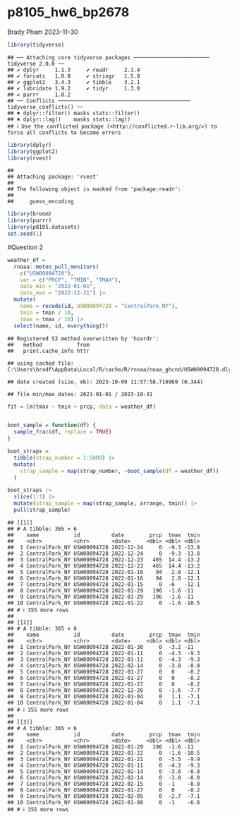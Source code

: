 p8105_hw6_bp2678
================
Brady Pham
2023-11-30

``` r
library(tidyverse)
```

    ## ── Attaching core tidyverse packages ──────────────────────── tidyverse 2.0.0 ──
    ## ✔ dplyr     1.1.3     ✔ readr     2.1.4
    ## ✔ forcats   1.0.0     ✔ stringr   1.5.0
    ## ✔ ggplot2   3.4.3     ✔ tibble    3.2.1
    ## ✔ lubridate 1.9.2     ✔ tidyr     1.3.0
    ## ✔ purrr     1.0.2     
    ## ── Conflicts ────────────────────────────────────────── tidyverse_conflicts() ──
    ## ✖ dplyr::filter() masks stats::filter()
    ## ✖ dplyr::lag()    masks stats::lag()
    ## ℹ Use the conflicted package (<http://conflicted.r-lib.org/>) to force all conflicts to become errors

``` r
library(dplyr)
library(ggplot2)
library(rvest)
```

    ## 
    ## Attaching package: 'rvest'
    ## 
    ## The following object is masked from 'package:readr':
    ## 
    ##     guess_encoding

``` r
library(broom)
library(purrr)
library(p8105.datasets)
set.seed(1)
```

\#Question 2

``` r
weather_df = 
  rnoaa::meteo_pull_monitors(
    c("USW00094728"),
    var = c("PRCP", "TMIN", "TMAX"), 
    date_min = "2022-01-01",
    date_max = "2022-12-31") |>
  mutate(
    name = recode(id, USW00094728 = "CentralPark_NY"),
    tmin = tmin / 10,
    tmax = tmax / 10) |>
  select(name, id, everything())
```

    ## Registered S3 method overwritten by 'hoardr':
    ##   method           from
    ##   print.cache_info httr

    ## using cached file: C:\Users\bradf\AppData\Local/R/cache/R/rnoaa/noaa_ghcnd/USW00094728.dly

    ## date created (size, mb): 2023-10-09 11:57:58.716969 (0.344)

    ## file min/max dates: 2021-01-01 / 2023-10-31

``` r
fit = lm(tmax ~ tmin + prcp, data = weather_df)


boot_sample = function(df) {
  sample_frac(df, replace = TRUE)
}

boot_straps = 
  tibble(strap_number = 1:5000) |> 
  mutate(
    strap_sample = map(strap_number, ~boot_sample(df = weather_df))
  )

boot_straps |> 
  slice(1:3) |> 
  mutate(strap_sample = map(strap_sample, arrange, tmin)) |> 
  pull(strap_sample)
```

    ## [[1]]
    ## # A tibble: 365 × 6
    ##    name           id          date        prcp  tmax  tmin
    ##    <chr>          <chr>       <date>     <dbl> <dbl> <dbl>
    ##  1 CentralPark_NY USW00094728 2022-12-24     0  -9.3 -13.8
    ##  2 CentralPark_NY USW00094728 2022-12-24     0  -9.3 -13.8
    ##  3 CentralPark_NY USW00094728 2022-12-23   465  14.4 -13.2
    ##  4 CentralPark_NY USW00094728 2022-12-23   465  14.4 -13.2
    ##  5 CentralPark_NY USW00094728 2022-01-16    94   2.8 -12.1
    ##  6 CentralPark_NY USW00094728 2022-01-16    94   2.8 -12.1
    ##  7 CentralPark_NY USW00094728 2022-01-15     0  -6   -12.1
    ##  8 CentralPark_NY USW00094728 2022-01-29   196  -1.6 -11  
    ##  9 CentralPark_NY USW00094728 2022-01-29   196  -1.6 -11  
    ## 10 CentralPark_NY USW00094728 2022-01-22     0  -1.6 -10.5
    ## # ℹ 355 more rows
    ## 
    ## [[2]]
    ## # A tibble: 365 × 6
    ##    name           id          date        prcp  tmax  tmin
    ##    <chr>          <chr>       <date>     <dbl> <dbl> <dbl>
    ##  1 CentralPark_NY USW00094728 2022-01-30     0  -3.2 -11  
    ##  2 CentralPark_NY USW00094728 2022-01-11     0  -4.3  -9.3
    ##  3 CentralPark_NY USW00094728 2022-01-11     0  -4.3  -9.3
    ##  4 CentralPark_NY USW00094728 2022-02-14     0  -3.8  -8.8
    ##  5 CentralPark_NY USW00094728 2022-01-27     0   0    -8.2
    ##  6 CentralPark_NY USW00094728 2022-01-27     0   0    -8.2
    ##  7 CentralPark_NY USW00094728 2022-01-27     0   0    -8.2
    ##  8 CentralPark_NY USW00094728 2022-12-26     0  -1.6  -7.7
    ##  9 CentralPark_NY USW00094728 2022-01-04     0   1.1  -7.1
    ## 10 CentralPark_NY USW00094728 2022-01-04     0   1.1  -7.1
    ## # ℹ 355 more rows
    ## 
    ## [[3]]
    ## # A tibble: 365 × 6
    ##    name           id          date        prcp  tmax  tmin
    ##    <chr>          <chr>       <date>     <dbl> <dbl> <dbl>
    ##  1 CentralPark_NY USW00094728 2022-01-29   196  -1.6 -11  
    ##  2 CentralPark_NY USW00094728 2022-01-22     0  -1.6 -10.5
    ##  3 CentralPark_NY USW00094728 2022-01-21     0  -5.5  -9.9
    ##  4 CentralPark_NY USW00094728 2022-01-11     0  -4.3  -9.3
    ##  5 CentralPark_NY USW00094728 2022-02-14     0  -3.8  -8.8
    ##  6 CentralPark_NY USW00094728 2022-02-14     0  -3.8  -8.8
    ##  7 CentralPark_NY USW00094728 2022-02-15     0  -1    -8.8
    ##  8 CentralPark_NY USW00094728 2022-01-27     0   0    -8.2
    ##  9 CentralPark_NY USW00094728 2022-02-05     0  -2.7  -7.1
    ## 10 CentralPark_NY USW00094728 2022-01-08     0  -1    -6.6
    ## # ℹ 355 more rows
